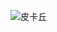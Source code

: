 ![皮卡丘](https://camo.githubusercontent.com/b86a2e3c1fc1a5b255e8a6cc925adca14382e5e3/68747470733a2f2f74696d6773612e62616964752e636f6d2f74696d673f696d616765267175616c6974793d38302673697a653d62393939395f3130303030267365633d313534383430383931343331392664693d333339623265386333636365626265326439353434313332616432613861643826696d67747970653d30267372633d68747470253341253246253246696d67312e336c69616e2e636f6d253246696d673031332532467632253246363225324664253246342e6a7067)
